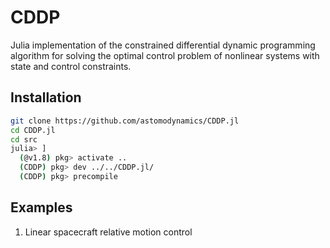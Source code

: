 # CDDP

Julia implementation of the constrained differential dynamic programming algorithm for solving the optimal control problem of nonlinear systems with state and control constraints.

## Installation
```zsh
git clone https://github.com/astomodynamics/CDDP.jl
cd CDDP.jl
cd src
julia> ]
  (@v1.8) pkg> activate ..
  (CDDP) pkg> dev ../../CDDP.jl/
  (CDDP) pkg> precompile
```

## Examples
1. Linear spacecraft relative motion control
